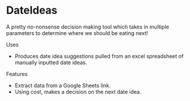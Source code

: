 # DateIdeas

A pretty no-nonsense decision making tool which takes in multiple parameters to determine where we should be eating next!

Uses
- Produces date idea suggestions pulled from an excel spreadsheet of manually inputted date ideas.

Features
- Extract data from a Google Sheets link.
- Using cost, makes a decision on the next date idea.
